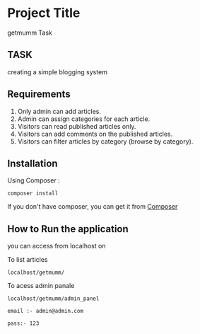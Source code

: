 # Project Title
getmumm Task


## TASK
 creating a simple blogging system

## Requirements 

1. Only admin can add articles.
2. Admin can assign categories for each article.
3. Visitors can read published articles only.
4. Visitors can add comments on the published articles.
5. Visitors can filter articles by category (browse by category).



## Installation
Using Composer :

```
composer install
```

If you don't have composer, you can get it from [Composer](https://getcomposer.org/)


## How to  Run the application

you can access from localhost on 

To list articles 

```
localhost/getmumm/
```

To acess admin panale 


```
localhost/getmumm/admin_panel

email :- admin@admin.com

pass:- 123

```





